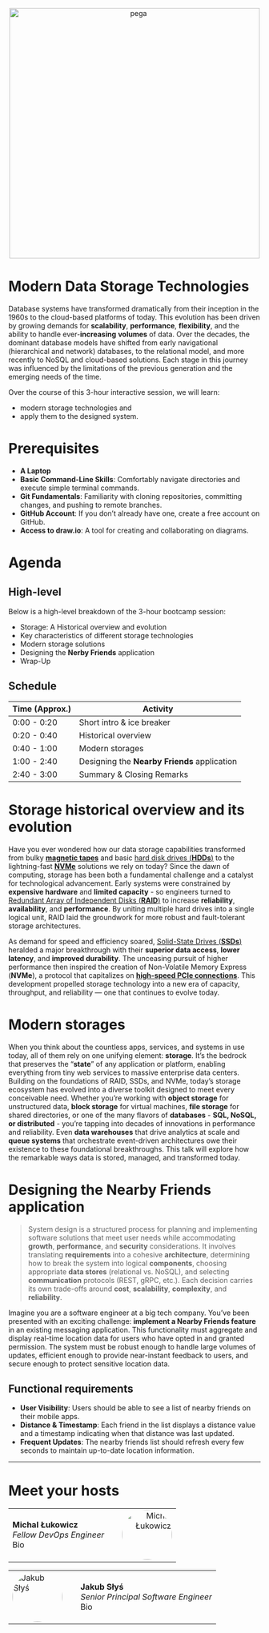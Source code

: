 <p align="center">
  <a href="https://www.pega.com">
    <img src="https://www.pega.com/themes/custom/pegawww_theme/images/pega-logo.svg" alt="pega" width="500">
  </a>
</p>

# Modern Data Storage Technologies

Database systems have transformed dramatically from their inception in the 1960s to the cloud-based platforms of today. This evolution has been driven by growing demands for **scalability**, **performance**, **flexibility**, and the ability to handle ever-**increasing** **volumes** of data. Over the decades, the dominant database models have shifted from early navigational (hierarchical and network) databases, to the relational model, and more recently to NoSQL and cloud-based solutions. Each stage in this journey was influenced by the limitations of the previous generation and the emerging needs of the time.

Over the course of this 3-hour interactive session, we will learn:
* modern storage technologies and
* apply them to the designed system.

# Prerequisites

* **A Laptop**
* **Basic Command-Line Skills**: Comfortably navigate directories and execute simple terminal commands.
* **Git Fundamentals**: Familiarity with cloning repositories, committing changes, and pushing to remote branches.
* **GitHub Account**: If you don’t already have one, create a free account on GitHub.
* **Access to draw.io**: A tool for creating and collaborating on diagrams.

# Agenda

## High-level

Below is a high-level breakdown of the 3-hour bootcamp session:
* Storage: A Historical overview and evolution
* Key characteristics of different storage technologies
* Modern storage solutions
* Designing the **Nerby Friends** application
* Wrap-Up

## Schedule

| Time (Approx.) | Activity |
| -------------- | --------------------------------------- |
| 0:00 - 0:20    | Short intro & ice breaker |
| 0:20 - 0:40    | Historical overview |
| 0:40 - 1:00    | Modern storages |
| 1:00 - 2:40    | Designing the **Nearby Friends** application |
| 2:40 - 3:00    | Summary & Closing Remarks |

# Storage historical overview and its evolution

Have you ever wondered how our data storage capabilities transformed from bulky [**magnetic tapes**](https://en.wikipedia.org/wiki/Magnetic_tape) and basic [hard disk drives (**HDDs**)](https://en.wikipedia.org/wiki/Hard_disk_drive) to the lightning-fast [**NVMe**](https://en.wikipedia.org/wiki/NVM_Express) solutions we rely on today? Since the dawn of computing, storage has been both a fundamental challenge and a catalyst for technological advancement. Early systems were constrained by **expensive hardware** and **limited capacity** - so engineers turned to [Redundant Array of Independent Disks (**RAID**)](https://en.wikipedia.org/wiki/RAID) to increase **reliability**, **availability**, and **performance**. By uniting multiple hard drives into a single logical unit, RAID laid the groundwork for more robust and fault-tolerant storage architectures.

As demand for speed and efficiency soared, [Solid-State Drives (**SSDs**)](https://en.wikipedia.org/wiki/Solid-state_drive) heralded a major breakthrough with their **superior data access**, **lower latency**, and **improved durability**. The unceasing pursuit of higher performance then inspired the creation of Non-Volatile Memory Express (**NVMe**), a protocol that capitalizes on [**high-speed PCIe connections**](https://en.wikipedia.org/wiki/PCI_Express). This development propelled storage technology into a new era of capacity, throughput, and reliability — one that continues to evolve today.

# Modern storages

When you think about the countless apps, services, and systems in use today, all of them rely on one unifying element: **storage**. It’s the bedrock that preserves the “**state**” of any application or platform, enabling everything from tiny web services to massive enterprise data centers. Building on the foundations of RAID, SSDs, and NVMe, today’s storage ecosystem has evolved into a diverse toolkit designed to meet every conceivable need. Whether you’re working with **object storage** for unstructured data, **block storage** for virtual machines, **file storage** for shared directories, or one of the many flavors of **databases** - **SQL, NoSQL, or distributed** - you’re tapping into decades of innovations in performance and reliability. Even **data warehouses** that drive analytics at scale and **queue systems** that orchestrate event-driven architectures owe their existence to these foundational breakthroughs. This talk will explore how the remarkable ways data is stored, managed, and transformed today.

# Designing the Nearby Friends application
> System design is a structured process for planning and implementing software solutions that meet user needs while accommodating **growth**, **performance**, and **security** considerations. It involves translating **requirements** into a cohesive **architecture**, determining how to break the system into logical **components**, choosing appropriate **data stores** (relational vs. NoSQL), and selecting **communication** protocols (REST, gRPC, etc.). Each decision carries its own trade-offs around **cost**, **scalability**, **complexity**, and **reliability**.

Imagine you are a software engineer at a big tech company. You’ve been presented with an exciting challenge: **implement a Nearby Friends feature** in an existing messaging application. This functionality must aggregate and display real-time location data for users who have opted in and granted permission. The system must be robust enough to handle large volumes of updates, efficient enough to provide near-instant feedback to users, and secure enough to protect sensitive location data.

## Functional requirements
* **User Visibility**: Users should be able to see a list of nearby friends on their mobile apps.
* **Distance & Timestamp**: Each friend in the list displays a distance value and a timestamp indicating when that distance was last updated.
* **Frequent Updates**: The nearby friends list should refresh every few seconds to maintain up-to-date location information.

--- 
# Meet your hosts

<div align="center">
<table style="width:100%; margin-bottom: 1em;">
  <tr>
    <td>
      <strong>Michal Łukowicz</strong><br>
      <em>Fellow DevOps Engineer</em><br>
      Bio
    </td>
    <td align="right" style="width:120px;">
      <img 
        src="https://1drv.ms/i/c/c525bab12e40b0f3/IQRl57PRSj7nQ4pVMnbJtQyVAVfxCahSgrcctLJ15zTt1gU?width=1024"
        alt="Michal Łukowicz" 
        width="100" 
        style="border-radius: 50%;" 
      />
    </td>
  </tr>
</table>
<table style="width:100%; margin-bottom: 1em;">
  <tr>
    <td align="left" style="width:120px;">
      <img 
        src="https://substack-post-media.s3.amazonaws.com/public/images/4d17c584-3500-4a83-9db9-f826c356ee62_2000x2000.png" 
        alt="Jakub Słyś" 
        width="100" 
        style="border-radius: 50%;" 
      />
    </td>
    <td>
      <strong>Jakub Słyś</strong><br>
      <em>Senior Principal Software Engineer</em><br>
      Bio
    </td>
  </tr>
</table>
</div>
